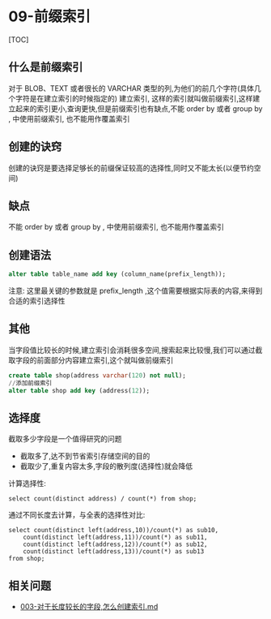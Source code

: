 # 09-前缀索引

[TOC]

## 什么是前缀索引

对于 BLOB、TEXT 或者很长的 VARCHAR 类型的列,为他们的前几个字符(具体几个字符是在建立索引的时候指定的) 建立索引, 这样的索引就叫做前缀索引,这样建立起来的索引更小,查询更快,但是前缀索引也有缺点,不能 order by 或者 group by , 中使用前缀索引, 也不能用作覆盖索引

## 创建的诀窍

创建的诀窍是要选择足够长的前缀保证较高的选择性,同时又不能太长(以便节约空间)

## 缺点

不能 order by 或者 group by , 中使用前缀索引, 也不能用作覆盖索引

## 创建语法

```sql
alter table table_name add key (column_name(prefix_length));
```

注意: 这里最关键的参数就是 prefix_length ,这个值需要根据实际表的内容,来得到合适的索引选择性

## 其他

当字段值比较长的时候,建立索引会消耗很多空间,搜索起来比较慢,我们可以通过截取字段的前面部分内容建立索引,这个就叫做前缀索引

```sql
create table shop(address varchar(120) not null); 
//添加前缀索引
alter table shop add key (address(12));
```

## 选择度

截取多少字段是一个值得研究的问题

- 截取多了,达不到节省索引存储空间的目的
- 截取少了,重复内容太多,字段的散列度(选择性)就会降低

计算选择性:

```
select count(distinct address) / count(*) from shop;
```

通过不同长度去计算，与全表的选择性对比:

```
select count(distinct left(address,10))/count(*) as sub10, 
	count(distinct left(address,11))/count(*) as sub11, 
	count(distinct left(address,12))/count(*) as sub12, 
	count(distinct left(address,13))/count(*) as sub13
from shop;
```

## 相关问题

-  [003-对于长度较长的字段,怎么创建索引.md](../../../98-questions/020-MySQL/003-对于长度较长的字段,怎么创建索引.md) 